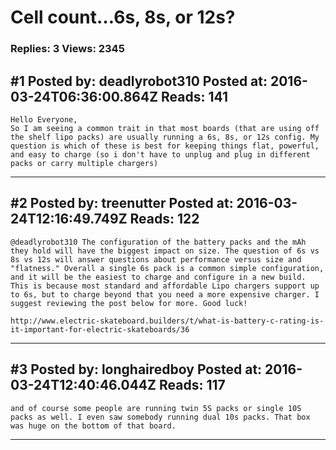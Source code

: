 # Cell count&hellip;6s, 8s, or 12s?

### Replies: 3 Views: 2345

## \#1 Posted by: deadlyrobot310 Posted at: 2016-03-24T06:36:00.864Z Reads: 141

```
Hello Everyone,
So I am seeing a common trait in that most boards (that are using off the shelf lipo packs) are usually running a 6s, 8s, or 12s config. My question is which of these is best for keeping things flat, powerful, and easy to charge (so i don't have to unplug and plug in different packs or carry multiple chargers)
```

---
## \#2 Posted by: treenutter Posted at: 2016-03-24T12:16:49.749Z Reads: 122

```
@deadlyrobot310 The configuration of the battery packs and the mAh they hold will have the biggest impact on size. The question of 6s vs 8s vs 12s will answer questions about performance versus size and "flatness." Overall a single 6s pack is a common simple configuration, and it will be the easiest to charge and configure in a new build. This is because most standard and affordable Lipo chargers support up to 6s, but to charge beyond that you need a more expensive charger. I suggest reviewing the post below for more. Good luck!

http://www.electric-skateboard.builders/t/what-is-battery-c-rating-is-it-important-for-electric-skateboards/36
```

---
## \#3 Posted by: longhairedboy Posted at: 2016-03-24T12:40:46.044Z Reads: 117

```
and of course some people are running twin 5S packs or single 10S packs as well. I even saw somebody running dual 10s packs. That box was huge on the bottom of that board.
```

---
